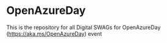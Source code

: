 # OpenAzureDay

This is the repository for all Digital SWAGs for OpenAzureDay (https://aka.ms/OpenAzureDay) event
